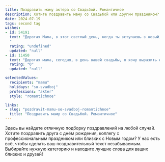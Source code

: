 ```yaml
---
title: Поздравить маму актера со Свадьбой. Романтичное
description: Хотите поздравить маму со Свадьбой или другим праздником? Наш ИИ создаст незабываемое поздравление, а вы обязательно выделитесь среди других.  
date: 2024-07-19
tags: second tag
wishes:
- id: 54191
  text: "Дорогая Мама, в этот светлый день, когда ты вступаешь в новый, прекрасный этап своей жизни, мы желаем тебе бесконечного счастья, любви и взаимопонимания! Пусть твой путь с любимым человеком будет полон радости,  а каждый день будет наполнен яркими красками и незабываемыми моментами.  Будьте всегда опорой друг для друга, как бы ни сложилась жизнь. Поздравляем тебя с вступлением в брак!
  "
  rating: "undefined"
  updated: "null"
- id: 11450
  text: "Дорогая мама, сегодня, в день вашей свадьбы, я хочу выразить огромную радость и благодарность за все, что вы делаете для нас. Вы не только мама, но и искусный актер, способный передать самые глубокие чувства и эмоции. Пусть ваш союз будет наполнен любовью, взаимопониманием и романтикой, как самые яркие роли, которые вы играете на сцене жизни. Желаю вам быть счастливыми, как в лучших сценах самых прекрасных пьес. С любовью, ваш ребенок."
  rating: "0"
  updated: "null"

selectedValues:
  recipients: "mamu"
  holidays: "so-svadboj"
  professions: "akter"
  style: "romantichnoe"

links:
- slug: "pozdravit-mamu-so-svadboj-romantichnoe"
  title: "Поздравить маму со Свадьбой. Романтичное"
---
```


Здесь вы найдете отличную подборку поздравлений на любой случай. 
Хотите поздравить друга с днём рождения, коллегу с профессиональным праздником или близких с Новым годом? У нас есть всё, чтобы сделать ваш поздравительный текст незабываемым. Выбирайте нужную категорию и находите лучшие слова для ваших близких и друзей!
